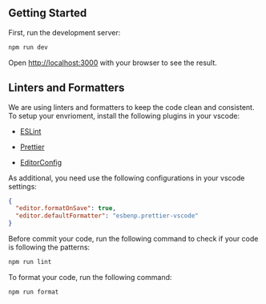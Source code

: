 ## Getting Started

First, run the development server:

```bash
npm run dev
```

Open [http://localhost:3000](http://localhost:3000) with your browser to see the result.

## Linters and Formatters

We are using linters and formatters to keep the code clean and consistent. To setup your envrioment, install the following plugins in your vscode:

- [ESLint](https://marketplace.visualstudio.com/items?itemName=dbaeumer.vscode-eslint)

- [Prettier](https://marketplace.visualstudio.com/items?itemName=esbenp.prettier-vscode)

- [EditorConfig](https://marketplace.visualstudio.com/items?itemName=EditorConfig.EditorConfig)

As additional, you need use the following configurations in your vscode settings:

```json
{
  "editor.formatOnSave": true,
  "editor.defaultFormatter": "esbenp.prettier-vscode"
}
```

Before commit your code, run the following command to check if your code is following the patterns:

```cmd
npm run lint
```

To format your code, run the following command:

```bash
npm run format
```
